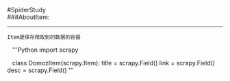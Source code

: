 #SpiderStudy   
###AboutItem:   
***
    Item是保存爬取到的数据的容器   
    '''Python
    import scrapy
    
    class DomozItem(scrapy.Item):
        title = scrapy.Field()
        link = scrapy.Field()
        desc = scrapy.Field()
    '''
